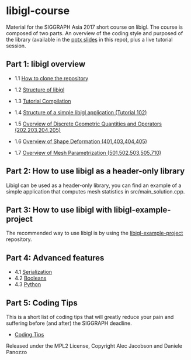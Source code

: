 # libigl-course
Material for the SIGGRAPH Asia 2017 short course on libigl. The course is composed of two parts. An overview of the coding style and purposed of the library (available in the [pptx slides](https://github.com/libigl/libigl-course/raw/master/libigl-course-slides.pptx.zip) in this repo), plus a live tutorial session.

## Part 1: libigl overview

* 1.1 [How to clone the repository](http://libigl.github.io/libigl/tutorial/tutorial.html#chapter1:introductiontolibigl)

* 1.2 [Structure of libigl](https://github.com/libigl/libigl)

* 1.3 [Tutorial Compilation](http://libigl.github.io/libigl/tutorial/tutorial.html#chapter1:introductiontolibigl)

* 1.4 [Structure of a simple libigl application (Tutorial 102)](http://libigl.github.io/libigl/tutorial/tutorial.html#visualizingsurfaces)
* 1.5 [Overview of Discrete Geometric Quantities and Operators (202,203,204,205)](http://libigl.github.io/libigl/tutorial/tutorial.html#chapter2:discretegeometricquantitiesandoperators)
* 1.6 [Overview of Shape Deformation (401,403,404,405)](http://libigl.github.io/libigl/tutorial/tutorial.html#chapter4:shapedeformation)
* 1.7 [Overview of Mesh Parametrization (501,502,503,505,710)](http://libigl.github.io/libigl/tutorial/tutorial.html#chapter5:parametrization)

## Part 2: How to use libigl as a header-only library

Libigl can be used as a header-only library, you can find an example of a simple application that computes mesh statistics in src/main_solution.cpp.

## Part 3: How to use libigl with libigl-example-project

The recommended way to use libigl is by using the [libigl-example-project](https://github.com/libigl/libigl-example-project) repository. 

## Part 4: Advanced features

* 4.1 [Serialization](http://libigl.github.io/libigl/tutorial/#state-serialization)
* 4.2 [Booleans](http://libigl.github.io/libigl/tutorial/#boolean-operations-on-meshes)
* 4.3 [Python](https://github.com/libigl/libigl/tree/master/python)

## Part 5: Coding Tips

This is a short list of coding tips that will greatly reduce your pain and suffering before (and after) the SIGGRAPH deadline.

* [Coding Tips](http://libigl.github.io/libigl/coding-guidelines/)


Released under the MPL2 License,
Copyright Alec Jacobson and Daniele Panozzo
